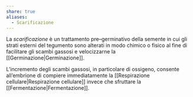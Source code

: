 ```yaml
---
share: true
aliases:
  - Scarificazione
---
```

La *scarificazione* è un trattamento pre–germinativo della semente in cui gli strati esterni del tegumento sono alterati in modo chimico o fisico al fine di facilitare gli scambi gassosi e velocizzarne la [[Germinazione|Germinazione]].

L’incremento degli scambi gassosi, in particolare di ossigeno, consente all’embrione di compiere immediatamente la [[Respirazione cellulare|Respirazione cellulare]] invece che sfruttare la [[Fermentazione|Fermentazione]].